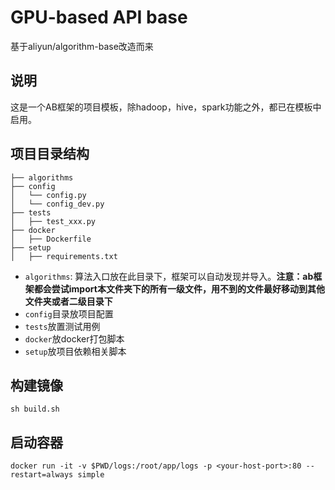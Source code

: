 # GPU-based API base 


基于aliyun/algorithm-base改造而来


## 说明
这是一个AB框架的项目模板，除hadoop，hive，spark功能之外，都已在模板中启用。
  
## 项目目录结构
```
├── algorithms
├── config
│   └── config.py
│   └── config_dev.py
├── tests
│   ├── test_xxx.py
├── docker
│   ├── Dockerfile
├── setup
│   ├── requirements.txt
```

- `algorithms`: 算法入口放在此目录下，框架可以自动发现并导入。**注意：ab框架都会尝试import本文件夹下的所有一级文件，用不到的文件最好移动到其他文件夹或者二级目录下**
- `config`目录放项目配置
- `tests`放置测试用例
- `docker`放docker打包脚本
- `setup`放项目依赖相关脚本

## 构建镜像
```
sh build.sh
```

## 启动容器
```
docker run -it -v $PWD/logs:/root/app/logs -p <your-host-port>:80 --restart=always simple
```
